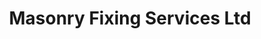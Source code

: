 ---
title: "Masonry Fixing Services Ltd"
address: "83 Cherry Orchard Ind Est Ballyfermot Dublin 10 Co. Dublin"
tel: "(01)6426700"
county: "Dublin"
category: "Marinas"
type: "Content"
lat: "53.3400407"
lng: "-6.350765172"
---